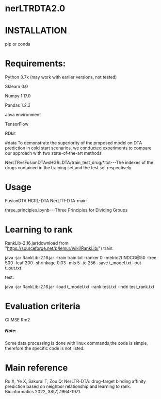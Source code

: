 # nerLTRDTA2.0
# INSTALLATION
pip or conda

# Requirements:

Python 3.7x (may work with earlier versions, not tested)

Sklearn 0.0

Numpy 1.17.0

Pandas  1.2.3

Java environment

TensorFlow

RDkit

#data
To demonstrate the superiority of the proposed model on DTA prediction in cold start scenarios, we conducted experiments to compare our approach with two state-of-the-art methods

NerLTRvsFusionDTAvsHGRLDTA/train_test_drug/*.txt---The indexes of the drugs contained in the training set and the test set respectively


# Usage
FusionDTA
HGRL-DTA
NerLTR-DTA-main

three_principles.ipynb---Three Principles for Dividing Groups

# Learning to rank
RankLib-2.16.jar(download from "https://sourceforge.net/p/lemur/wiki/RankLib/")
train:

java -jar RankLib-2.16.jar -train train.txt -ranker 0 -metric2t NDCG@50 -tree 500 -leaf 300 -shrinkage 0.03 -mls 5 -tc 256 -save t_model.txt -out t_out.txt

test:

java -jar RankLib-2.16.jar -load t_model.txt -rank test.txt -indri test_rank.txt

# Evaluation criteria
CI
MSE
Rm2

##### Note:

Some data processing is done with linux commands,the code is simple, therefore the specific code is not listed.

# Main reference
Ru X, Ye X, Sakurai T, Zou Q: NerLTR-DTA: drug–target binding affinity prediction based on neighbor relationship and learning to rank. Bioinformatics 2022, 38(7):1964-1971.
